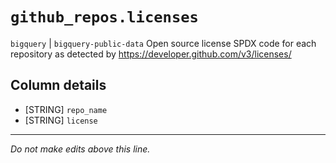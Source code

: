 # `github_repos.licenses`
`bigquery` | `bigquery-public-data`
Open source license SPDX code for each repository as detected by https://developer.github.com/v3/licenses/

## Column details
* [STRING]    `repo_name`
* [STRING]    `license`

-------------------------------------------------------------------------------
*Do not make edits above this line.*
